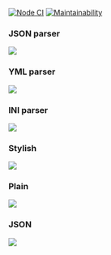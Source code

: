 [![Node CI](https://github.com/Mikhail1992/frontend-project-lvl2/workflows/Node.js%20CI/badge.svg)](https://github.com/Mikhail1992/frontend-project-lvl2/actions)
[![Maintainability](https://api.codeclimate.com/v1/badges/abed7b7fab248849d18e/maintainability)](https://codeclimate.com/github/Mikhail1992/frontend-project-lvl2/maintainability)

### JSON parser

<a href="https://asciinema.org/a/8VbkJbNYnQJPkJ0B80t0gFmBL" target="_blank"><img src="https://asciinema.org/a/8VbkJbNYnQJPkJ0B80t0gFmBL.svg" /></a>

### YML parser

<a href="https://asciinema.org/a/7AtcqJt9AawDlACagEdxAyGQl" target="_blank"><img src="https://asciinema.org/a/7AtcqJt9AawDlACagEdxAyGQl.svg" /></a>

### INI parser

<a href="https://asciinema.org/a/EWR9UOv2IJfJemny5IP6838i0" target="_blank"><img src="https://asciinema.org/a/EWR9UOv2IJfJemny5IP6838i0.svg" /></a>

### Stylish

<a href="https://asciinema.org/a/at6yFhmO7bzukHov5FVb1vNs9" target="_blank"><img src="https://asciinema.org/a/at6yFhmO7bzukHov5FVb1vNs9.svg" /></a>

### Plain

<a href="https://asciinema.org/a/8vvOGCsXI63W2KTMz15p3HkNR" target="_blank"><img src="https://asciinema.org/a/8vvOGCsXI63W2KTMz15p3HkNR.svg" /></a>

### JSON

<a href="https://asciinema.org/a/WfEfRnBRsgw6tcah83gclLY9O" target="_blank"><img src="https://asciinema.org/a/WfEfRnBRsgw6tcah83gclLY9O.svg" /></a>
